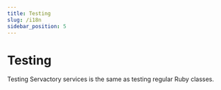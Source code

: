 ```yaml
---
title: Testing
slug: /i18n
sidebar_position: 5
---
```


# Testing

Testing Servactory services is the same as testing regular Ruby classes.
